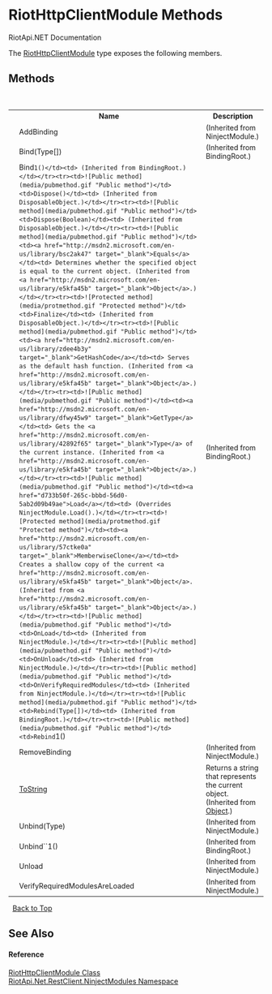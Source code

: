 # RiotHttpClientModule Methods
RiotApi.NET Documentation 

The <a href="96824362-b6da-2d0c-3690-e0fe1ea589b7">RiotHttpClientModule</a> type exposes the following members.


## Methods
&nbsp;<table><tr><th></th><th>Name</th><th>Description</th></tr><tr><td>![Public method](media/pubmethod.gif "Public method")</td><td>AddBinding</td><td> (Inherited from NinjectModule.)</td></tr><tr><td>![Public method](media/pubmethod.gif "Public method")</td><td>Bind(Type[])</td><td> (Inherited from BindingRoot.)</td></tr><tr><td>![Public method](media/pubmethod.gif "Public method")</td><td>Bind``1()</td><td> (Inherited from BindingRoot.)</td></tr><tr><td>![Public method](media/pubmethod.gif "Public method")</td><td>Dispose()</td><td> (Inherited from DisposableObject.)</td></tr><tr><td>![Public method](media/pubmethod.gif "Public method")</td><td>Dispose(Boolean)</td><td> (Inherited from DisposableObject.)</td></tr><tr><td>![Public method](media/pubmethod.gif "Public method")</td><td><a href="http://msdn2.microsoft.com/en-us/library/bsc2ak47" target="_blank">Equals</a></td><td>
Determines whether the specified object is equal to the current object.
 (Inherited from <a href="http://msdn2.microsoft.com/en-us/library/e5kfa45b" target="_blank">Object</a>.)</td></tr><tr><td>![Protected method](media/protmethod.gif "Protected method")</td><td>Finalize</td><td> (Inherited from DisposableObject.)</td></tr><tr><td>![Public method](media/pubmethod.gif "Public method")</td><td><a href="http://msdn2.microsoft.com/en-us/library/zdee4b3y" target="_blank">GetHashCode</a></td><td>
Serves as the default hash function.
 (Inherited from <a href="http://msdn2.microsoft.com/en-us/library/e5kfa45b" target="_blank">Object</a>.)</td></tr><tr><td>![Public method](media/pubmethod.gif "Public method")</td><td><a href="http://msdn2.microsoft.com/en-us/library/dfwy45w9" target="_blank">GetType</a></td><td>
Gets the <a href="http://msdn2.microsoft.com/en-us/library/42892f65" target="_blank">Type</a> of the current instance.
 (Inherited from <a href="http://msdn2.microsoft.com/en-us/library/e5kfa45b" target="_blank">Object</a>.)</td></tr><tr><td>![Public method](media/pubmethod.gif "Public method")</td><td><a href="d733b50f-265c-bbbd-56d0-5ab2d09b49ae">Load</a></td><td> (Overrides NinjectModule.Load().)</td></tr><tr><td>![Protected method](media/protmethod.gif "Protected method")</td><td><a href="http://msdn2.microsoft.com/en-us/library/57ctke0a" target="_blank">MemberwiseClone</a></td><td>
Creates a shallow copy of the current <a href="http://msdn2.microsoft.com/en-us/library/e5kfa45b" target="_blank">Object</a>.
 (Inherited from <a href="http://msdn2.microsoft.com/en-us/library/e5kfa45b" target="_blank">Object</a>.)</td></tr><tr><td>![Public method](media/pubmethod.gif "Public method")</td><td>OnLoad</td><td> (Inherited from NinjectModule.)</td></tr><tr><td>![Public method](media/pubmethod.gif "Public method")</td><td>OnUnload</td><td> (Inherited from NinjectModule.)</td></tr><tr><td>![Public method](media/pubmethod.gif "Public method")</td><td>OnVerifyRequiredModules</td><td> (Inherited from NinjectModule.)</td></tr><tr><td>![Public method](media/pubmethod.gif "Public method")</td><td>Rebind(Type[])</td><td> (Inherited from BindingRoot.)</td></tr><tr><td>![Public method](media/pubmethod.gif "Public method")</td><td>Rebind``1()</td><td> (Inherited from BindingRoot.)</td></tr><tr><td>![Public method](media/pubmethod.gif "Public method")</td><td>RemoveBinding</td><td> (Inherited from NinjectModule.)</td></tr><tr><td>![Public method](media/pubmethod.gif "Public method")</td><td><a href="http://msdn2.microsoft.com/en-us/library/7bxwbwt2" target="_blank">ToString</a></td><td>
Returns a string that represents the current object.
 (Inherited from <a href="http://msdn2.microsoft.com/en-us/library/e5kfa45b" target="_blank">Object</a>.)</td></tr><tr><td>![Public method](media/pubmethod.gif "Public method")</td><td>Unbind(Type)</td><td> (Inherited from NinjectModule.)</td></tr><tr><td>![Public method](media/pubmethod.gif "Public method")</td><td>Unbind``1()</td><td> (Inherited from BindingRoot.)</td></tr><tr><td>![Public method](media/pubmethod.gif "Public method")</td><td>Unload</td><td> (Inherited from NinjectModule.)</td></tr><tr><td>![Public method](media/pubmethod.gif "Public method")</td><td>VerifyRequiredModulesAreLoaded</td><td> (Inherited from NinjectModule.)</td></tr></table>&nbsp;
<a href="#riothttpclientmodule-methods">Back to Top</a>

## See Also


#### Reference
<a href="96824362-b6da-2d0c-3690-e0fe1ea589b7">RiotHttpClientModule Class</a><br /><a href="d634c192-b909-04a2-7b81-0cd40215854b">RiotApi.Net.RestClient.NinjectModules Namespace</a><br />